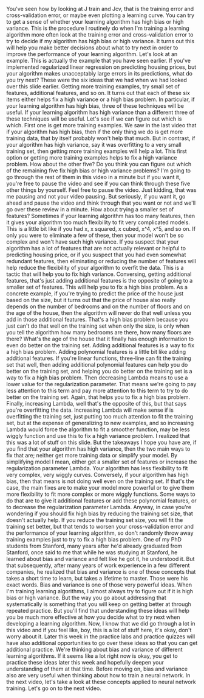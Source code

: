 You've seen how by looking at J train and Jcv, that is the training error and cross-validation error, or maybe even plotting a learning curve. You can try to get a sense of whether your learning algorithm has high bias or high variance. This is the procedure I routinely do when I'm training a learning algorithm more often look at the training error and cross-validation error to try to decide if my algorithm has high bias or high variance. It turns out this will help you make better decisions about what to try next in order to improve the performance of your learning algorithm. Let's look at an example. This is actually the example that you have seen earlier. If you've implemented regularized linear regression on predicting housing prices, but your algorithm makes unacceptably large errors in its predictions, what do you try next? These were the six ideas that we had when we had looked over this slide earlier. Getting more training examples, try small set of features, additional features, and so on. It turns out that each of these six items either helps fix a high variance or a high bias problem. In particular, if your learning algorithm has high bias, three of these techniques will be useful. If your learning algorithm has high variance than a different three of these techniques will be useful. Let's see if we can figure out which is which. First one is get more training examples. We saw in the last video that if your algorithm has high bias, then if the only thing we do is get more training data, that by itself probably won't help that much. But in contrast, if your algorithm has high variance, say it was overfitting to a very small training set, then getting more training examples will help a lot. This first option or getting more training examples helps to fix a high variance problem. How about the other five? Do you think you can figure out which of the remaining five fix high bias or high variance problems? I'm going to go through the rest of them in this video in a minute but if you want it, you're free to pause the video and see if you can think through these five other things by yourself. Feel free to pause the video. Just kidding, that was me pausing and not your video pausing. But seriously, if you want it, go ahead and pause the video and think through that you want or not and we'll go over these review in a minute. How about trying a smaller set of features? Sometimes if your learning algorithm has too many features, then it gives your algorithm too much flexibility to fit very complicated models. This is a little bit like if you had x, x squared, x cubed, x^4, x^5, and so on. If only you were to eliminate a few of these, then your model won't be so complex and won't have such high variance. If you suspect that your algorithm has a lot of features that are not actually relevant or helpful to predicting housing price, or if you suspect that you had even somewhat redundant features, then eliminating or reducing the number of features will help reduce the flexibility of your algorithm to overfit the data. This is a tactic that will help you to fix high variance. Conversing, getting additional features, that's just adding additional features is the opposite of going to a smaller set of features. This will help you to fix a high bias problem. As a concrete example, if you're trying to predict the price of the house just based on the size, but it turns out that the price of house also really depends on the number of bedrooms and on the number of floors and on the age of the house, then the algorithm will never do that well unless you add in those additional features. That's a high bias problem because you just can't do that well on the training set when only the size, is only when you tell the algorithm how many bedrooms are there, how many floors are there? What's the age of the house that it finally has enough information to even do better on the training set. Adding additional features is a way to fix a high bias problem. Adding polynomial features is a little bit like adding additional features. If you're linear functions, three-line can fit the training set that well, then adding additional polynomial features can help you do better on the training set, and helping you do better on the training set is a way to fix a high bias problem. Then decreasing Lambda means to use a lower value for the regularization parameter. That means we're going to pay less attention to this term and pay more attention to this term to try to do better on the training set. Again, that helps you to fix a high bias problem. Finally, increasing Lambda, well that's the opposite of this, but that says you're overfitting the data. Increasing Lambda will make sense if is overfitting the training set, just putting too much attention to fit the training set, but at the expense of generalizing to new examples, and so increasing Lambda would force the algorithm to fit a smoother function, may be less wiggly function and use this to fix a high variance problem. I realized that this was a lot of stuff on this slide. But the takeaways I hope you have are, if you find that your algorithm has high variance, then the two main ways to fix that are; neither get more training data or simplify your model. By simplifying model I mean, either get a smaller set of features or increase the regularization parameter Lambda. Your algorithm has less flexibility to fit very complex, very wiggly curves. Conversely, if your algorithm has high bias, then that means is not doing well even on the training set. If that's the case, the main fixes are to make your model more powerful or to give them more flexibility to fit more complex or more wiggly functions. Some ways to do that are to give it additional features or add these polynomial features, or to decrease the regularization parameter Lambda. Anyway, in case you're wondering if you should fix high bias by reducing the training set size, that doesn't actually help. If you reduce the training set size, you will fit the training set better, but that tends to worsen your cross-validation error and the performance of your learning algorithm, so don't randomly throw away training examples just to try to fix a high bias problem. One of my PhD students from Stanford, many years after he'd already graduated from Stanford, once said to me that while he was studying at Stanford, he learned about bias and variance and felt like he got it, he understood it. But that subsequently, after many years of work experience in a few different companies, he realized that bias and variance is one of those concepts that takes a short time to learn, but takes a lifetime to master. Those were his exact words. Bias and variance is one of those very powerful ideas. When I'm training learning algorithms, I almost always try to figure out if it is high bias or high variance. But the way you go about addressing that systematically is something that you will keep on getting better at through repeated practice. But you'll find that understanding these ideas will help you be much more effective at how you decide what to try next when developing a learning algorithm. Now, I know that we did go through a lot in this video and if you feel like, boy, this is a lot of stuff here, it's okay, don't worry about it. Later this week in the practice labs and practice quizzes will have also additional opportunities to go over these ideas so that you can get additional practice. We're thinking about bias and variance of different learning algorithms. If it seems like a lot right now is okay, you get to practice these ideas later this week and hopefully deepen your understanding of them at that time. Before moving on, bias and variance also are very useful when thinking about how to train a neural network. In the next video, let's take a look at these concepts applied to neural network training. Let's go on to the next video.
